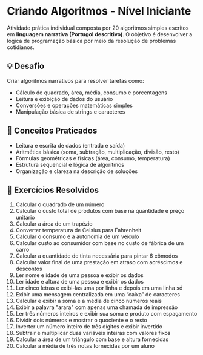 # Criando Algoritmos - Nível Iniciante

Atividade prática individual composta por 20 algoritmos simples escritos em **linguagem narrativa (Portugol descritivo)**. O objetivo é desenvolver a lógica de programação básica por meio da resolução de problemas cotidianos.

## 💡 Desafio  
Criar algoritmos narrativos para resolver tarefas como:
- Cálculo de quadrado, área, média, consumo e porcentagens
- Leitura e exibição de dados do usuário
- Conversões e operações matemáticas simples
- Manipulação básica de strings e caracteres

## 🧠 Conceitos Praticados  
- Leitura e escrita de dados (entrada e saída)
- Aritmética básica (soma, subtração, multiplicação, divisão, resto)
- Fórmulas geométricas e físicas (área, consumo, temperatura)
- Estrutura sequencial e lógica de algoritmos
- Organização e clareza na descrição de soluções

## 📝 Exercícios Resolvidos  
1. Calcular o quadrado de um número  
2. Calcular o custo total de produtos com base na quantidade e preço unitário  
3. Calcular a área de um trapézio  
4. Converter temperatura de Celsius para Fahrenheit  
5. Calcular o consumo e a autonomia de um veículo  
6. Calcular custo ao consumidor com base no custo de fábrica de um carro  
7. Calcular a quantidade de tinta necessária para pintar 6 cômodos  
8. Calcular valor final de uma prestação em atraso com acréscimos e descontos  
9. Ler nome e idade de uma pessoa e exibir os dados  
10. Ler idade e altura de uma pessoa e exibir os dados  
11. Ler cinco letras e exibi-las uma por linha e depois em uma linha só  
12. Exibir uma mensagem centralizada em uma “caixa” de caracteres  
13. Calcular e exibir a soma e a média de cinco números reais  
14. Exibir a palavra "arara" com apenas uma chamada de impressão  
15. Ler três números inteiros e exibir sua soma e produto com espaçamento  
16. Dividir dois números e mostrar o quociente e o resto  
17. Inverter um número inteiro de três dígitos e exibir invertido  
18. Subtrair e multiplicar duas variáveis inteiras com valores fixos  
19. Calcular a área de um triângulo com base e altura fornecidas  
20. Calcular a média de três notas fornecidas por um aluno  

